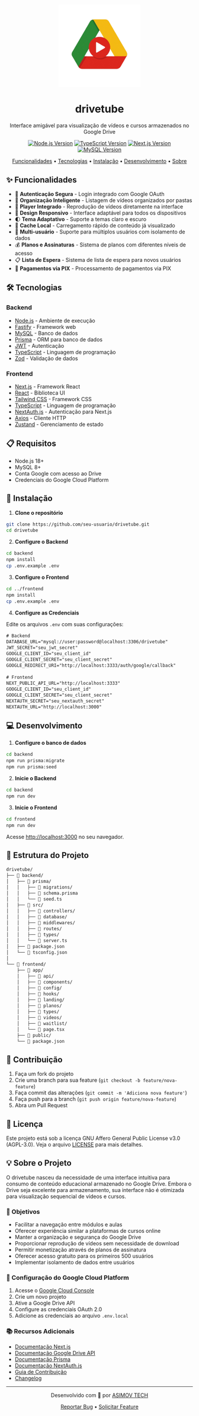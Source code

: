 <div align="center">
  <img src="frontend/assets/img/drivetube-logo.png" alt="drivetube" width="220"/>

  <h1>drivetube</h1>

  <p>Interface amigável para visualização de vídeos e cursos armazenados no Google Drive</p>

  <p>
    <a href="https://nodejs.org/en/"><img src="https://img.shields.io/badge/Node.js-18+-339933?style=for-the-badge&logo=node.js&logoColor=white" alt="Node.js Version" /></a>
    <a href="https://www.typescriptlang.org/"><img src="https://img.shields.io/badge/TypeScript-5.0+-3178C6?style=for-the-badge&logo=typescript&logoColor=white" alt="TypeScript Version" /></a>
    <a href="https://nextjs.org/"><img src="https://img.shields.io/badge/Next.js-14.0+-000000?style=for-the-badge&logo=next.js&logoColor=white" alt="Next.js Version" /></a>
    <a href="https://www.mysql.com/"><img src="https://img.shields.io/badge/MySQL-8.0+-4479A1?style=for-the-badge&logo=mysql&logoColor=white" alt="MySQL Version" /></a>
  </p>

  <p>
    <a href="#funcionalidades">Funcionalidades</a> •
    <a href="#tecnologias">Tecnologias</a> •
    <a href="#instalação">Instalação</a> •
    <a href="#desenvolvimento">Desenvolvimento</a> •
    <a href="#sobre-o-projeto">Sobre</a>
  </p>
</div>

## ✨ Funcionalidades

- 🔐 **Autenticação Segura** - Login integrado com Google OAuth
- 📁 **Organização Inteligente** - Listagem de vídeos organizados por pastas
- 🎥 **Player Integrado** - Reprodução de vídeos diretamente na interface
- 📱 **Design Responsivo** - Interface adaptável para todos os dispositivos
- 🌓 **Tema Adaptativo** - Suporte a temas claro e escuro
- 💾 **Cache Local** - Carregamento rápido de conteúdo já visualizado
- 👥 **Multi-usuário** - Suporte para múltiplos usuários com isolamento de dados
- 💰 **Planos e Assinaturas** - Sistema de planos com diferentes níveis de acesso
- 📋 **Lista de Espera** - Sistema de lista de espera para novos usuários
- 💸 **Pagamentos via PIX** - Processamento de pagamentos via PIX

## 🛠️ Tecnologias

### Backend
- [Node.js](https://nodejs.org/) - Ambiente de execução
- [Fastify](https://www.fastify.io/) - Framework web
- [MySQL](https://www.mysql.com/) - Banco de dados
- [Prisma](https://www.prisma.io/) - ORM para banco de dados
- [JWT](https://jwt.io/) - Autenticação
- [TypeScript](https://www.typescriptlang.org/) - Linguagem de programação
- [Zod](https://zod.dev/) - Validação de dados

### Frontend
- [Next.js](https://nextjs.org/) - Framework React
- [React](https://reactjs.org/) - Biblioteca UI
- [Tailwind CSS](https://tailwindcss.com/) - Framework CSS
- [TypeScript](https://www.typescriptlang.org/) - Linguagem de programação
- [NextAuth.js](https://next-auth.js.org/) - Autenticação para Next.js
- [Axios](https://axios-http.com/) - Cliente HTTP
- [Zustand](https://zustand-demo.pmnd.rs/) - Gerenciamento de estado

## 📋 Requisitos

- Node.js 18+
- MySQL 8+
- Conta Google com acesso ao Drive
- Credenciais do Google Cloud Platform

## 🚀 Instalação

1. **Clone o repositório**
```bash
git clone https://github.com/seu-usuario/drivetube.git
cd drivetube
```

2. **Configure o Backend**
```bash
cd backend
npm install
cp .env.example .env
```

3. **Configure o Frontend**
```bash
cd ../frontend
npm install
cp .env.example .env
```

4. **Configure as Credenciais**

Edite os arquivos `.env` com suas configurações:

```env
# Backend
DATABASE_URL="mysql://user:password@localhost:3306/drivetube"
JWT_SECRET="seu_jwt_secret"
GOOGLE_CLIENT_ID="seu_client_id"
GOOGLE_CLIENT_SECRET="seu_client_secret"
GOOGLE_REDIRECT_URI="http://localhost:3333/auth/google/callback"

# Frontend
NEXT_PUBLIC_API_URL="http://localhost:3333"
GOOGLE_CLIENT_ID="seu_client_id"
GOOGLE_CLIENT_SECRET="seu_client_secret"
NEXTAUTH_SECRET="seu_nextauth_secret"
NEXTAUTH_URL="http://localhost:3000"
```

## 💻 Desenvolvimento

1. **Configure o banco de dados**
```bash
cd backend
npm run prisma:migrate
npm run prisma:seed
```

2. **Inicie o Backend**
```bash
cd backend
npm run dev
```

3. **Inicie o Frontend**
```bash
cd frontend
npm run dev
```

Acesse [http://localhost:3000](http://localhost:3000) no seu navegador.

## 📁 Estrutura do Projeto

```
drivetube/
├── 📂 backend/
│   ├── 📂 prisma/
│   │   ├── 📂 migrations/
│   │   ├── 📄 schema.prisma
│   │   └── 📄 seed.ts
│   ├── 📂 src/
│   │   ├── 📂 controllers/
│   │   ├── 📂 database/
│   │   ├── 📂 middlewares/
│   │   ├── 📂 routes/
│   │   ├── 📂 types/
│   │   └── 📄 server.ts
│   ├── 📄 package.json
│   └── 📄 tsconfig.json
│
└── 📂 frontend/
    ├── 📂 app/
    │   ├── 📂 api/
    │   ├── 📂 components/
    │   ├── 📂 config/
    │   ├── 📂 hooks/
    │   ├── 📂 landing/
    │   ├── 📂 planos/
    │   ├── 📂 types/
    │   ├── 📂 videos/
    │   ├── 📂 waitlist/
    │   └── 📄 page.tsx
    ├── 📂 public/
    └── 📄 package.json
```

## 🤝 Contribuição

1. Faça um fork do projeto
2. Crie uma branch para sua feature (`git checkout -b feature/nova-feature`)
3. Faça commit das alterações (`git commit -m 'Adiciona nova feature'`)
4. Faça push para a branch (`git push origin feature/nova-feature`)
5. Abra um Pull Request

## 📝 Licença

Este projeto está sob a licença GNU Affero General Public License v3.0 (AGPL-3.0). Veja o arquivo [LICENSE](LICENSE) para mais detalhes.

## 💡 Sobre o Projeto

O drivetube nasceu da necessidade de uma interface intuitiva para consumo de conteúdo educacional armazenado no Google Drive. Embora o Drive seja excelente para armazenamento, sua interface não é otimizada para visualização sequencial de vídeos e cursos.

### 🎯 Objetivos

- Facilitar a navegação entre módulos e aulas
- Oferecer experiência similar a plataformas de cursos online
- Manter a organização e segurança do Google Drive
- Proporcionar reprodução de vídeos sem necessidade de download
- Permitir monetização através de planos de assinatura
- Oferecer acesso gratuito para os primeiros 500 usuários
- Implementar isolamento de dados entre usuários

### 🔧 Configuração do Google Cloud Platform

1. Acesse o [Google Cloud Console](https://console.cloud.google.com)
2. Crie um novo projeto
3. Ative a Google Drive API
4. Configure as credenciais OAuth 2.0
5. Adicione as credenciais ao arquivo `.env.local`

### 📚 Recursos Adicionais

- [Documentação Next.js](https://nextjs.org/docs)
- [Documentação Google Drive API](https://developers.google.com/drive/api)
- [Documentação Prisma](https://www.prisma.io/docs)
- [Documentação NextAuth.js](https://next-auth.js.org/getting-started/introduction)
- [Guia de Contribuição](CONTRIBUTING.md)
- [Changelog](CHANGELOG.md)

---

<div align="center">
  <p>Desenvolvido com 💛 por <a href="https://github.com/asimovtechsolutions">ASIMOV TECH</a></p>

  <a href="https://github.com/dougdotcon/drivetube/issues">Reportar Bug</a>
  •
  <a href="https://github.com/dougdotcon/drivetube/issues">Solicitar Feature</a>
</div>
